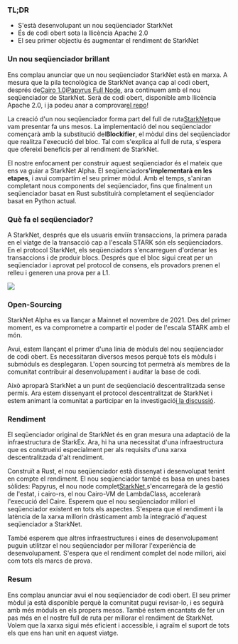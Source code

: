 ### TL;DR

* S'està desenvolupant un nou seqüenciador StarkNet
* És de codi obert sota la llicència Apache 2.0
* El seu primer objectiu és augmentar el rendiment de StarkNet

### Un nou seqüenciador brillant

Ens complau anunciar que un nou seqüenciador StarkNet està en marxa. A mesura que la pila tecnològica de StarkNet avança cap al codi obert, després de[Cairo 1.0](https://medium.com/starkware/open-sourcing-cairo-1-0-b3100a664bb0)i[Papyrus Full Node](https://medium.com/starkware/papyrus-an-open-source-starknet-full-node-396f7cd90202), ara continuem amb el nou seqüenciador de StarkNet. Serà de codi obert, disponible amb llicència Apache 2.0, i ja podeu anar a comprovar[el repo](https://github.com/starkware-libs/blockifier)!

La creació d'un nou seqüenciador forma part del full de ruta[StarkNet](https://medium.com/starkware/starknet-performance-roadmap-bb7aae14c7de)que vam presentar fa uns mesos. La implementació del nou seqüenciador començarà amb la substitució del**Blockifier**, el mòdul dins del seqüenciador que realitza l'execució del bloc. Tal com s'explica al full de ruta, s'espera que ofereixi beneficis per al rendiment de StarkNet.

El nostre enfocament per construir aquest seqüenciador és el mateix que ens va guiar a StarkNet Alpha. El seqüenciador**s'implementarà en les etapes**, i avui compartim el seu primer mòdul. Amb el temps, s'aniran completant nous components del seqüenciador, fins que finalment un seqüenciador basat en Rust substituirà completament el seqüenciador basat en Python actual.

### Què fa el seqüenciador?

A StarkNet, després que els usuaris enviïn transaccions, la primera parada en el viatge de la transacció cap a l'escala STARK són els seqüenciadors. En el protocol StarkNet, els seqüenciadors s'encarreguen d'ordenar les transaccions i de produir blocs. Després que el bloc sigui creat per un seqüenciador i aprovat pel protocol de consens, els provadors prenen el relleu i generen una prova per a L1.

![](/assets/1_ndrekwqunjixo_wskdeycw-1.png)

### Open-Sourcing

StarkNet Alpha es va llançar a Mainnet el novembre de 2021. Des del primer moment, es va comprometre a compartir el poder de l'escala STARK amb el món.

Avui, estem llançant el primer d'una línia de mòduls del nou seqüenciador de codi obert. Es necessitaran diversos mesos perquè tots els mòduls i submòduls es desplegaran. L'open sourcing tot permetrà als membres de la comunitat contribuir al desenvolupament i auditar la base de codi.

Això aproparà StarkNet a un punt de seqüenciació descentralitzada sense permís. Ara estem dissenyant el protocol descentralitzat de StarkNet i estem animant la comunitat a participar en la investigació[i la discussió](https://community.starknet.io/t/starknet-decentralized-protocol-consensus/5386).

### Rendiment

El seqüenciador original de StarkNet és en gran mesura una adaptació de la infraestructura de StarkEx. Ara, hi ha una necessitat d'una infraestructura que es construeixi especialment per als requisits d'una xarxa descentralitzada d'alt rendiment.

Construït a Rust, el nou seqüenciador està dissenyat i desenvolupat tenint en compte el rendiment. El nou seqüenciador també es basa en unes bases sòlides: Papyrus, el nou node complet[StarkNet,](https://medium.com/starkware/papyrus-an-open-source-starknet-full-node-396f7cd90202)s'encarregarà de la gestió de l'estat, i cairo-rs, el nou Cairo-VM de LambdaClass, accelerarà l'execució del Caire. Esperem que el nou seqüenciador millori el seqüenciador existent en tots els aspectes. S'espera que el rendiment i la latència de la xarxa millorin dràsticament amb la integració d'aquest seqüenciador a StarkNet.

També esperem que altres infraestructures i eines de desenvolupament puguin utilitzar el nou seqüenciador per millorar l'experiència de desenvolupament. S'espera que el rendiment complet del node millori, així com tots els marcs de prova.

### Resum

Ens complau anunciar avui el nou seqüenciador de codi obert. El seu primer mòdul ja està disponible perquè la comunitat pugui revisar-lo, i es seguirà amb més mòduls en els propers mesos. També estem encantats de fer un pas més en el nostre full de ruta per millorar el rendiment de StarkNet. Volem que la xarxa sigui més eficient i accessible, i agraïm el suport de tots els que ens han unit en aquest viatge.
